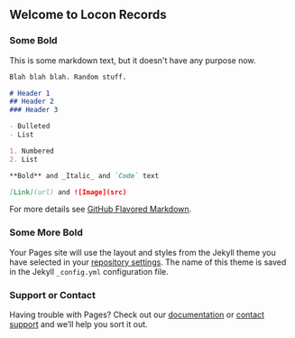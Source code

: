 ## Welcome to Locon Records

### Some Bold

This is some markdown text, but it doesn't have any purpose now.

```markdown
Blah blah blah. Random stuff.

# Header 1
## Header 2
### Header 3

- Bulleted
- List

1. Numbered
2. List

**Bold** and _Italic_ and `Code` text

[Link](url) and ![Image](src)
```

For more details see [GitHub Flavored Markdown](https://guides.github.com/features/mastering-markdown/).

### Some More Bold

Your Pages site will use the layout and styles from the Jekyll theme you have selected in your [repository settings](https://github.com/loconrecords/loconrecords.github.io/settings/pages). The name of this theme is saved in the Jekyll `_config.yml` configuration file.

### Support or Contact

Having trouble with Pages? Check out our [documentation](https://docs.github.com/categories/github-pages-basics/) or [contact support](https://support.github.com/contact) and we’ll help you sort it out.
